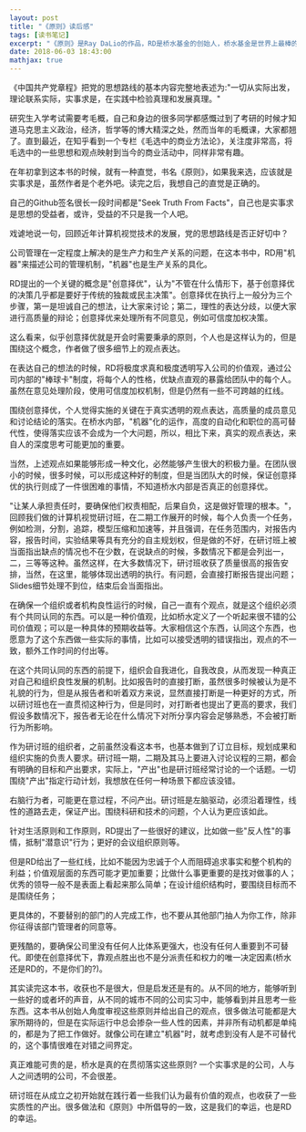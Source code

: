 ```yaml
---
layout: post
title: "《原则》读后感"
tags: [读书笔记]
excerpt: "《原则》是Ray DaLio的作品，RD是桥水基金的创始人，桥水基金是世界上最棒的对冲基金公司。自己是一个工程师，对量化投资所知甚少，幸好这本书不是一本专业书籍，还是找到了一些很有启发的观点。"
date: 2018-06-03 18:43:00
mathjax: true
---
```


《中国共产党章程》把党的思想路线的基本内容完整地表述为:"一切从实际出发，理论联系实际，实事求是，在实践中检验真理和发展真理。"

研究生入学考试需要考毛概，自己和身边的很多同学都感慨过到了考研的时候才知道马克思主义政治，经济，哲学等的博大精深之处，然而当年的毛概课，大家都翘了。直到最近，在知乎看到一个专栏《毛选中的商业方法论》，关注度非常高，将毛选中的一些思想和观点映射到当今的商业活动中，同样非常有趣。

在年初拿到这本书的时候，就有一种直觉，书名《原则》，如果我来选，应该就是实事求是，虽然作者是个老外吧。读完之后，我想自己的直觉是正确的。

自己的Github签名很长一段时间都是"Seek Truth From Facts"，自己也是实事求是思想的受益者，或许，受益的不只是我一个人吧。

戏谑地说一句，回顾近年计算机视觉技术的发展，党的思想路线是否正好切中？

公司管理在一定程度上解决的是生产力和生产关系的问题，在这本书中，RD用"机器"来描述公司的管理机制，"机器"也是生产关系的具化。

RD提出的一个关键的概念是"创意择优"，认为"不管在什么情形下，基于创意择优的决策几乎都是要好于传统的独裁或民主决策"。创意择优在执行上一般分为三个步骤，第一是坦诚自己的想法，让大家来讨论；第二，理性的表达分歧，以便大家进行高质量的辩论；创意择优来处理所有不同意见，例如可信度加权决策。

这么看来，似乎创意择优就是开会时需要秉承的原则，个人也是这样认为的，但是围绕这个概念，作者做了很多细节上的观点表达。

在表达自己的想法的时候，RD将极度求真和极度透明写入公司的价值观，通过公司内部的"棒球卡"制度，将每个人的性格，优缺点直观的暴露给团队中的每个人。虽然在意见处理阶段，使用可信度加权机制，但是仍然有一些不可跨越的红线。

围绕创意择优，个人觉得实施的关键在于真实透明的观点表达，高质量的成员意见和讨论结论的落实。在桥水内部，"机器"化的运作，高度的自动化和职位的高可替代性，使得落实应该不会成为一个大问题，所以，相比下来，真实的观点表达，来自人的深度思考可能更加的重要。

当然，上述观点如果能够形成一种文化，必然能够产生很大的积极力量。在团队很小的时候，很多时候，可以形成这种好的制度，但是当团队大的时候，保证创意择优的执行则成了一件很困难的事情，不知道桥水内部是否真正的创意择优。

"让某人承担责任时，要确保他们权责相配，后果自负，这是做好管理的根本。"，回顾我们做的计算机视觉研讨班，在二期工作展开的时候，每个人负责一个任务，例如检测，分割，追踪，模型压缩和加速等，并且强调，在任务范围内，对报告内容，报告时间，实验结果等具有充分的自主规划权，但是做的不好，在研讨班上被当面指出缺点的情况也不在少数，在说缺点的时候，多数情况下都是会列出一，二，三等等这种。虽然这样，在大多数情况下，研讨班收获了质量很高的报告安排，当然，在这里，能够体现出透明的执行。有问题，会直接打断报告提出问题；Slides细节处理不到位，结束后会当面指出。

在确保一个组织或者机构良性运行的时候，自己一直有个观点，就是这个组织必须有个共同认同的东西。可以是一种价值观，比如桥水定义了一个听起来很不错的公司价值观；可以是一种具体的预期收益等。大家相信这个东西，认同这个东西，也愿意为了这个东西做一些实际的事情，比如可以接受透明的错误指出，观点的不一致，额外工作时间的付出等。

在这个共同认同的东西的前提下，组织会自我进化，自我改良，从而发现一种真正对自己和组织良性发展的机制。比如报告时的直接打断，虽然很多时候被认为是不礼貌的行为，但是从报告者和听着双方来说，显然直接打断是一种更好的方式，所以研讨班也在一直贯彻这种行为，但是同时，对打断者也提出了更高的要求，我们假设多数情况下，报告者无论在什么情况下对所分享内容会足够熟悉，不会被打断行为所影响。

作为研讨班的组织者，之前虽然没看这本书，也基本做到了订立目标，规划成果和组织实施的负责人要求。研讨班一期，二期及其马上要进入讨论议程的三期，都会有明确的目标和产出要求，实际上，"产出"也是研讨班经常讨论的一个话题。一切围绕"产出"指定行动计划，我想放在任何一种场景下都应该没错。

右脑行为者，可能更在意过程，不问产出。研讨班是左脑驱动，必须沿着理性，线性的道路去走，保证产出。围绕科研和技术的问题，个人认为更应该如此。

针对生活原则和工作原则，RD提出了一些很好的建议，比如做一些"反人性"的事情，抵制"潜意识"行为；更好的会议组织原则等。

但是RD给出了一些红线，比如不能因为忠诚于个人而阻碍追求事实和整个机构的利益；价值观层面的东西可能才更加重要；比做什么事更重要的是找对做事的人；优秀的领导一般不是表面上看起来那么简单；在设计组织结构时，要围绕目标而不是围绕任务；

更具体的，不要替别的部门的人完成工作，也不要从其他部门抽人为你工作，除非你征得该部门管理者的同意等。

更残酷的，要确保公司里没有任何人比体系更强大，也没有任何人重要到不可替代。即使在创意择优下，靠观点胜出也不是分派责任和权力的唯一决定因素(桥水还是RD的，不是你们的?)。

其实读完这本书，收获也不是很大，但是启发还是有的。从不同的地方，能够听到一些好的或者坏的声音，从不同的城市不同的公司实习中，能够看到并且思考一些东西。这本书从创始人角度审视这些原则并给出自己的观点，很多做法可能都是大家所期待的，但是在实际运行中总会掺杂一些人性的因素，并非所有动机都是单纯的，都是为了把工作做好。就像公司在建立"机器"时，就考虑到没有人是不可替代的，这个事情很难在对错之间界定。

真正难能可贵的是，桥水是真的在贯彻落实这些原则? 一个实事求是的公司，人与人之间透明的公司，不会很差。

研讨班在从成立之初开始就在践行着一些我们认为最有价值的观点，也收获了一些实质性的产出。很多做法和《原则》中所倡导的一致，这是我们的幸运，也是RD的幸运。













